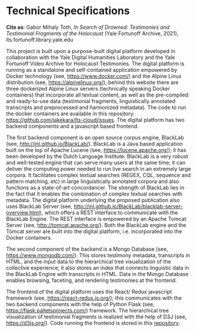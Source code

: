 # Technical Specifications


<b>Cite as</b>: Gabor Mihaly Toth, <i>In Search of Drowned: Testimonies and Testimonial Fragments of the Holocaust</i> (Yale Fortunoff Archive, 2021), lts.fortunoff.library.yale.edu

This project is built upon a purpose-built digital platform developed in collaboration with the Yale Digital Humanities Laboratory and the Yale Fortunoff Video Archive for Holocaust Testimonies. The digital platform is running as a standalone and self-contained application empowered by Docker technology (see, https://www.docker.com/) and the Alpine Linux distribution (see, https://alpinelinux.org/); behind this website there are three dockerized Alpine Linux servers (technically speaking Docker containers) that incorporate all textual content, as well as the pre-compiled and ready-to-use data (testimonial fragments, linguistically annotated transcripts and preprocessed and harmonized metadata). The code to run the docker containers are available in this repository: https://github.com/jakekara/lts-cloud/issues. The digital platform has two backend components and a javascript based frontend.

The first backend component is an open source corpus engine, BlackLab (see,  http://inl.github.io/BlackLab/). BlackLab is a Java based application built on the top of Apache Lucene (see, https://lucene.apache.org/); it has been developed by the Dutch Language Institute. BlackLab is a very robust and well-tested engine that can serve many users at the same time; it can deliver the computing power needed to run live search in an extremely large corpora. It facilitates complex textual searches (REGEX, CQL, sequence and pattern matching, etc) in large linguistically annotated corpora and also functions as a state-of-art concordancer. The strength of BlackLab lies in the fact that it enables the combination of complex textual searches with metadata. The digital platform underlying the proposed publication also uses BlackLab Server (see, http://inl.github.io/BlackLab/blacklab-server-overview.html), which offers a REST interface to communicate with the BlackLab Engine. The REST interface is empowered by an Apache Tomcat Server (see, http://tomcat.apache.org/). Both the BlackLab engine and the Tomcat server are built into the digital platform, i.e. incorporated into the Docker containers.

The second component of the backend is a Mongo Database (see, https://www.mongodb.com/). This stores testimony metadata, transcripts in HTML, and the input data to the hierarchical tree visualization of the collective experience; it also stores an index that connects linguistic data in the BlackLab Engine with transcripts in HTML. Data in the Mongo Database enables browsing, faceting, and rendering testimonies at the frontend. 

The frontend of the digital platform uses the React/ Redux javascript framework (see, https://react-redux.js.org/); this communicates with the two backend components with the help of Python Flask (see, https://flask.palletsprojects.com/) framework. The hierarchical tree visualization of testimonial fragments is realized with the help of D3J (see, https://d3js.org/). Code running the frontend is stored in this <a href="https://github.com/YaleDHLab/let-them-speak/" target="_blank">repository</a>.